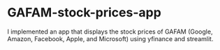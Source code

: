 # GAFAM-stock-prices-app

I implemented an app that displays the stock prices of GAFAM (Google, Amazon, Facebook, Apple, and Microsoft) using yfinance and streamlit.
